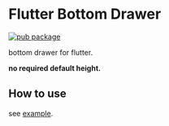 # Flutter Bottom Drawer

[![pub package](https://img.shields.io/pub/v/flutter_bottom_drawer.svg?color=4285F4)](https://pub.dev/packages/flutter_bottom_drawer)

bottom drawer for flutter.

**no required default height.**

## How to use

see [example](https://github.com/note11g/flutter_bottom_drawer/blob/main/example/lib/main.dart).